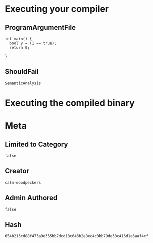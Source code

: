 # Executing your compiler

## ProgramArgumentFile

```
int main() {
  bool y = (1 == true);
  return 0;

}
```

## ShouldFail

```
SemanticAnalysis
```

# Executing the compiled binary

# Meta

## Limited to Category

```
false
```

## Creator

```
calm-woodpeckers
```

## Admin Authored

```
false
```

## Hash

```
654b213cd88f473a9e335bb7dcd13c643b2e8ec4c3bb79de38c416d1a6aaf4cf
```
